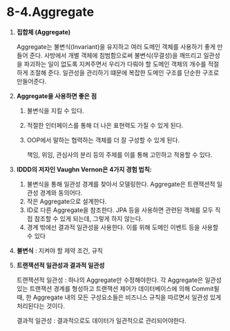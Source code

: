 # 8-4.Aggregate

1.  **집합체 (Aggregate)**

    Aggregate는 불변식(Invariant)을 유지하고 여러 도메인 객체를 사용하기 좋게 만들어 준다. 사방에서 개별 객체에 침범함으로써 불변식(무결성)을 깨뜨리고 일관성을 파괴하는 일이 없도록 지켜주면서 우리가 다뤄야 할 도메인 객체의 개수를 적절하게 조절해 준다.  일관성을 관리하기 떄문에 복잡한 도메인 구조를 단순한 구조로 만들어준다.
2.  **Aggregate을 사용하면 좋은 점**

    1. 불변식을 지킬 수 있다.
    2. 적절한 인터페이스를 통해 더 나은 표현력도 가질 수 있게 된다.
    3.  OOP에서 말하는 협력하는 객체를 더 잘 구성할 수 있게 된다.&#x20;

        책임, 위임, 관심사의 분리 등의 주제를 이를 통해 고민하고 적용할 수 있다.


3. **IDDD의 저자인 Vaughn Vernon은 4가지 경험 법칙:**
   1. 불변식을 통해 일관성 경계를 찾아서 모델링한다. Aggregate은 트랜잭션적 일관성 경계와 동의어다.
   2. 작은 Aggregate으로 설계한다.
   3. ID로 다른 Aggregate을 참조한다. JPA 등을 사용하면 관련된 객체를 모두 직접 참조할 수 있게 되는데, 그렇게 하지 않는다.
   4. 경계 밖에선 결과적 일관성을 사용한다. 이를 위해 도메인 이벤트 등을 사용할 수 있다
4. **불변식** : 지켜야 할 제약 조건, 규칙
5.  **트랜잭션적 일관성과 결과적 일관성**

    트랜잭션적 일관성 : 하나의 Aggregate만 수정해야한다. 각 Aggregate은 일관성 있는 트랜잭션 경계를 형성하고 트랜잭션 제어가 데이터베이스에 의해 Commit될 때, 한 Aggregate 내의 모든 구성요소들은 비즈니스 규칙을 따르면서 일관성 있게 처리된다는 것이다.

    결과적 일관성 : 결과적으로도 데이터가 일관적으로 관리되어야한다.

